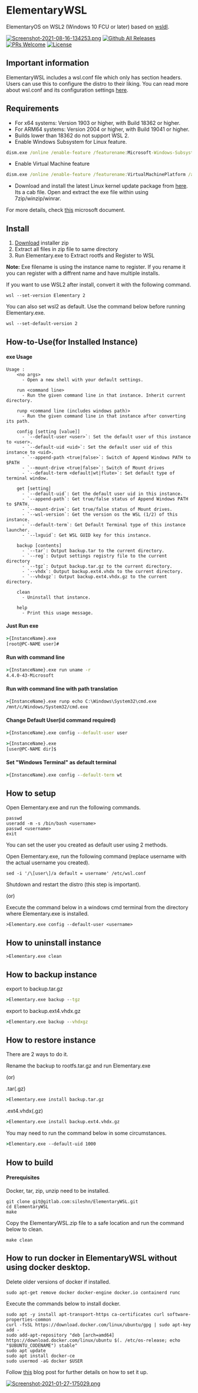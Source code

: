 # ElementaryWSL
ElementaryOS on WSL2 (Windows 10 FCU or later) based on [wsldl](https://github.com/yuk7/wsldl).

[![Screenshot-2021-08-16-134253.png](https://i.postimg.cc/9ftx8cN8/Screenshot-2021-08-16-134253.png)](https://postimg.cc/06jdr1vD)
[![Github All Releases](https://img.shields.io/github/downloads/sileshn/ElementaryWSL/total.svg?style=flat-square)](https://github.com/sileshn/ElementaryWSL/releases)
[![PRs Welcome](https://img.shields.io/badge/PRs-welcome-brightgreen.svg?style=flat-square)](http://makeapullrequest.com) [![License](https://img.shields.io/github/license/sileshn/ElementaryWSL.svg?style=flat-square)](https://github.com/sileshn/ElementaryWSL/blob/main/LICENSE)

## Important information
ElementaryWSL includes a wsl.conf file which only has section headers. Users can use this to configure the distro to their liking. You can read more about wsl.conf and its configuration settings [here](https://docs.microsoft.com/en-us/windows/wsl/wsl-config).

## Requirements
* For x64 systems: Version 1903 or higher, with Build 18362 or higher.
* For ARM64 systems: Version 2004 or higher, with Build 19041 or higher.
* Builds lower than 18362 do not support WSL 2.
* Enable Windows Subsystem for Linux feature.
```cmd
dism.exe /online /enable-feature /featurename:Microsoft-Windows-Subsystem-Linux /all /norestart
```
* Enable Virtual Machine feature
```cmd
dism.exe /online /enable-feature /featurename:VirtualMachinePlatform /all /norestart
```
* Download and install the latest Linux kernel update package from [here](https://www.catalog.update.microsoft.com/Search.aspx?q=wsl). Its a cab file. Open and extract the exe file within using 7zip/winzip/winrar.

For more details, check [this](https://docs.microsoft.com/en-us/windows/wsl/install-win10) microsoft document.

## Install
1. [Download](https://github.com/sileshn/ElementaryWSL/releases/latest) installer zip
2. Extract all files in zip file to same directory
3. Run Elementary.exe to Extract rootfs and Register to WSL

**Note:**
Exe filename is using the instance name to register. If you rename it you can register with a diffrent name and have multiple installs.

If you want to use WSL2 after install, convert it with the following command.
```dos
wsl --set-version Elementary 2
```

You can also set wsl2 as default. Use the command below before running Elementary.exe.
```dos
wsl --set-default-version 2
```

## How-to-Use(for Installed Instance)
#### exe Usage
```
Usage :
    <no args>
      - Open a new shell with your default settings.

    run <command line>
      - Run the given command line in that instance. Inherit current directory.

    runp <command line (includes windows path)>
      - Run the given command line in that instance after converting its path.

    config [setting [value]]
      - `--default-user <user>`: Set the default user of this instance to <user>.
      - `--default-uid <uid>`: Set the default user uid of this instance to <uid>.
      - `--append-path <true|false>`: Switch of Append Windows PATH to $PATH
      - `--mount-drive <true|false>`: Switch of Mount drives
      - `--default-term <default|wt|flute>`: Set default type of terminal window.

    get [setting]
      - `--default-uid`: Get the default user uid in this instance.
      - `--append-path`: Get true/false status of Append Windows PATH to $PATH.
      - `--mount-drive`: Get true/false status of Mount drives.
      - `--wsl-version`: Get the version os the WSL (1/2) of this instance.
      - `--default-term`: Get Default Terminal type of this instance launcher.
      - `--lxguid`: Get WSL GUID key for this instance.

    backup [contents]
      - `--tar`: Output backup.tar to the current directory.
      - `--reg`: Output settings registry file to the current directory
	  - `--tgz`: Output backup.tar.gz to the current directory.
      - `--vhdx`: Output backup.ext4.vhdx to the current directory.
      - `--vhdxgz`: Output backup.ext4.vhdx.gz to the current directory.

    clean
      - Uninstall that instance.

    help
      - Print this usage message.
```

#### Just Run exe
```cmd
>{InstanceName}.exe
[root@PC-NAME user]#
```

#### Run with command line
```cmd
>{InstanceName}.exe run uname -r
4.4.0-43-Microsoft
```

#### Run with command line with path translation
```cmd
>{InstanceName}.exe runp echo C:\Windows\System32\cmd.exe
/mnt/c/Windows/System32/cmd.exe
```

#### Change Default User(id command required)
```cmd
>{InstanceName}.exe config --default-user user

>{InstanceName}.exe
[user@PC-NAME dir]$
```

#### Set "Windows Terminal" as default terminal
```cmd
>{InstanceName}.exe config --default-term wt
```

## How to setup

Open Elementary.exe and run the following commands.
```dos
passwd
useradd -m -s /bin/bash <username>
passwd <username>
exit
```

You can set the user you created as default user using 2 methods.

Open Elementary.exe, run the following command (replace username with the actual username you created).
```dos
sed -i '/\[user\]/a default = username' /etc/wsl.conf
```

Shutdown and restart the distro (this step is important).

(or)

Execute the command below in a windows cmd terminal from the directory where Elementary.exe is installed.
```dos
>Elementary.exe config --default-user <username>
```

## How to uninstall instance
```dos
>Elementary.exe clean

```

## How to backup instance
export to backup.tar.gz
```cmd
>Elementary.exe backup --tgz
```
export to backup.ext4.vhdx.gz
```cmd
>Elementary.exe backup --vhdxgz
```

## How to restore instance

There are 2 ways to do it. 

Rename the backup to rootfs.tar.gz and run Elementary.exe

(or)

.tar(.gz)
```cmd
>Elementary.exe install backup.tar.gz
```
.ext4.vhdx(.gz)
```cmd
>Elementary.exe install backup.ext4.vhdx.gz
```

You may need to run the command below in some circumstances.
```cmd
>Elementary.exe --default-uid 1000
```

## How to build

#### Prerequisites

Docker, tar, zip, unzip need to be installed.

```dos
git clone git@gitlab.com:sileshn/ElementaryWSL.git
cd ElementaryWSL
make

```
Copy the ElementaryWSL.zip file to a safe location and run the command below to clean.
```dos
make clean

```

## How to run docker in ElementaryWSL without using docker desktop.

Delete older versions of docker if installed.
```dos
sudo apt-get remove docker docker-engine docker.io containerd runc

```

Execute the commands below to install docker.
```dos
sudo apt -y install apt-transport-https ca-certificates curl software-properties-common
curl -fsSL https://download.docker.com/linux/ubuntu/gpg | sudo apt-key add -
sudo add-apt-repository "deb [arch=amd64] https://download.docker.com/linux/ubuntu $(. /etc/os-release; echo "$UBUNTU_CODENAME") stable"
sudo apt update
sudo apt install docker-ce
sudo usermod -aG docker $USER
```

Follow [this](https://blog.nillsf.com/index.php/2020/06/29/how-to-automatically-start-the-docker-daemon-on-wsl2/) blog post for further details on how to set it up.

[![Screenshot-2021-01-27-175029.png](https://i.postimg.cc/Z5vGPXwn/Screenshot-2021-01-27-175029.png)](https://postimg.cc/fVZqDqnQ)